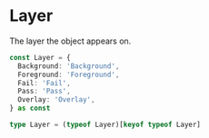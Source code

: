 # Layer <Badge type="info" text="enum" /> <Badge type="info" text="type" />

The layer the object appears on.

```ts
const Layer = {
  Background: 'Background',
  Foreground: 'Foreground',
  Fail: 'Fail',
  Pass: 'Pass',
  Overlay: 'Overlay',
} as const

type Layer = (typeof Layer)[keyof typeof Layer]
```

